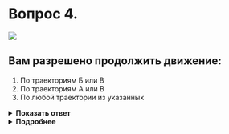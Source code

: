 # Вопрос 4.

![](https://s.drom.ru/i24228/pdd/tickets/2016/1543885357.jpg)

## Вам разрешено продолжить движение:

1. По траекториям Б или В
2. По траекториям А или В
3. По любой траектории из указанных

<details>
<summary><b>Показать ответ</b></summary>
Правильный ответ: 2
</details>
<details>
<summary><b>Подробнее</b></summary>
Знак 6.3.1 «Место для разворота» запрещает поворот налево для всех видов транспортных средств. Из указанных направлений нельзя продолжать движение по траектории «Б». Вам разрешено движение по траектории «А» или «В».
(«Дорожные знаки»)
</details>